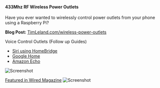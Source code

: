 #### 433Mhz RF Wireless Power Outlets

Have you ever wanted to wirelessly control power outlets from your phone using a Raspberry Pi? 

**Blog Post:** [TimLeland.com/wireless-power-outlets](https://timleland.com/wireless-power-outlets/)

Voice Control Outlets (Follow up Guides)
* [Siri using HomeBridge](https://timleland.com/use-siri-to-control-wireless-power-outlets-homebridge/)
* [Google Home](https://timleland.com/use-google-home-to-control-wireless-power-outlets/)
* [Amazon Echo](https://timleland.com/use-amazon-echo-to-control-wireless-power-outlets/)

![Screenshot](http://i0.wp.com/timleland.com/wp-content/uploads/2014/12/15721754859_1301df94c1_o-e1417497266426-225x300.jpg?resize=225%2C300)


[Featured in Wired Magazine](http://www.wired.co.uk/magazine/archive/2016/05/how-to/raspberry-pi-power-outlets-tutorial)
![Screenshot](https://i1.wp.com/timleland.com/wp-content/uploads/2014/12/Wired.jpg?zoom=2&resize=750%2C410&ssl=1)
